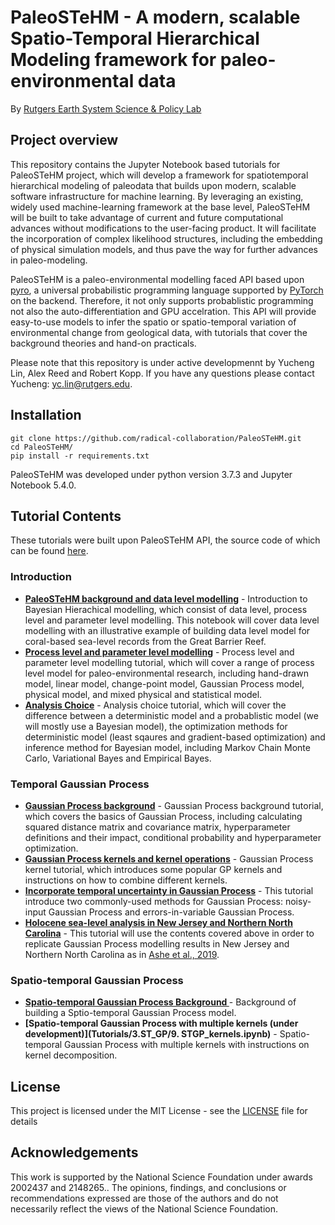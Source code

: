 # PaleoSTeHM - A modern, scalable Spatio-Temporal Hierarchical Modeling framework for paleo-environmental data
By [Rutgers Earth System Science & Policy Lab](https://earthscipol.net/)

## Project overview
This repository contains the Jupyter Notebook based tutorials for PaleoSTeHM project, which will develop a framework for spatiotemporal hierarchical modeling of paleodata that builds upon modern, scalable software infrastructure for machine learning. By leveraging an existing, widely used machine-learning framework at the base level, PaleoSTeHM will be built to take advantage of current and future computational advances without modifications to the user-facing product. It will facilitate the incorporation of complex likelihood structures, including the embedding of physical simulation models, and thus pave the way for further advances in paleo-modeling. 

PaleoSTeHM is a paleo-environmental modelling faced API based upon [pyro](https://pyro.ai/), a universal probabilistic programming language supported by [PyTorch](https://pytorch.org/) on the backend. Therefore, it not only supports probablistic programming not also the auto-differentiation and GPU accelration. This API will provide easy-to-use models to infer the spatio or spatio-temporal variation of environmental change from geological data, with tutorials
that cover the background theories and hand-on practicals. 

Please note that this repository is under active developmennt by Yucheng Lin, Alex Reed and Robert Kopp. If you have any questions please contact Yucheng: yc.lin@rutgers.edu. 

## Installation

```
git clone https://github.com/radical-collaboration/PaleoSTeHM.git
cd PaleoSTeHM/
pip install -r requirements.txt
```

PaleoSTeHM was developed under python version 3.7.3 and Jupyter Notebook 5.4.0. 

## Tutorial Contents
These tutorials were built upon PaleoSTeHM API, the source code of which can be found [here](Code/PSTHM.py).  
### Introduction
  - **[PaleoSTeHM background and data level modelling](Tutorials/1.Introduction/1.Introduction.ipynb)** - Introduction to Bayesian Hierachical modelling, which consist of data level, process level and parameter level modelling. This notebook will cover data level modelling with an illustrative example of building data level model for coral-based sea-level records from the Great Barrier Reef. 
  - **[Process level and parameter level modelling](Tutorials/1.Introduction/2.Process_level_modelling.ipynb)** - Process level and parameter level modelling tutorial, which will cover a range of process level model for paleo-environmental research, including hand-drawn model, linear model, change-point model, Gaussian Process model, physical model, and mixed physical and statistical model.
  - **[Analysis Choice](Tutorials/1.Introduction/3.Analysis_Choice.ipynb)** - Analysis choice tutorial, which will cover the difference between a deterministic model and a probablistic model (we will mostly use a Bayesian model), the optimization methods for deterministic model (least sqaures and gradient-based optimization) and inference method for Bayesian model, including Markov Chain Monte Carlo, Variational Bayes and Empirical Bayes.
### Temporal Gaussian Process
  - **[Gaussian Process background](Tutorials/2.Temporal_GP/4.GP_background.ipynb)** - Gaussian Process background tutorial, which covers the basics of Gaussian Process, including calculating squared distance matrix and covariance matrix, hyperparameter definitions and their impact, conditional probability and hyperparameter optimization.
  - **[Gaussian Process kernels and kernel operations](Tutorials/2.Temporal_GP/5.GP_kernels_and_operation.ipynb)** - Gaussian Process kernel tutorial, which introduces some popular GP kernels and instructions on how to combine different kernels. 
  - **[Incorporate temporal uncertainty in Gaussian Process](Tutorials/2.Temporal_GP/6.Temporal_uncer.ipynb)**  - This tutorial introduce two commonly-used methods for Gaussian Process: noisy-input Gaussian Process and errors-in-variable Gaussian Process. 
  - **[Holocene sea-level analysis in New Jersey and Northern North Carolina](Tutorials/2.Temporal_GP/7.NJ_NNC_RSL.ipynb)**  - This tutorial will use the contents covered above in order to replicate Gaussian Process modelling results in New Jersey and Northern North Carolina as in [Ashe et al., 2019](https://www.sciencedirect.com/science/article/abs/pii/S0277379118302130).
### Spatio-temporal Gaussian Process 
 - **[Spatio-temporal Gaussian Process Background ](Tutorials/3.ST_GP/8.ST_GP.ipynb)** - Background of building a Sptio-temporal Gaussian Process model.
 - **[Spatio-temporal Gaussian Process with multiple kernels (under development)](Tutorials/3.ST_GP/9. STGP_kernels.ipynb)** - Spatio-temporal Gaussian Process with multiple kernels with instructions on kernel decomposition. 
## License

This project is licensed under the MIT License - see the [LICENSE](./LICENSE) file for details

## Acknowledgements

This work is supported by the National Science Foundation under awards 2002437 and 2148265.. The opinions, findings, and conclusions or recommendations expressed are those of the authors and do not necessarily reflect the views of the National Science Foundation.
